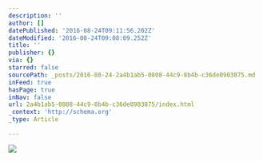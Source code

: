 ```yaml
---
description: ''
author: []
datePublished: '2016-08-24T09:11:56.202Z'
dateModified: '2016-08-24T09:08:09.252Z'
title: ''
publisher: {}
via: {}
starred: false
sourcePath: _posts/2016-08-24-2a4b1ab5-0808-44c9-8b4b-c36de0903875.md
inFeed: true
hasPage: true
inNav: false
url: 2a4b1ab5-0808-44c9-8b4b-c36de0903875/index.html
_context: 'http://schema.org'
_type: Article

---
```

![](https://the-grid-user-content.s3-us-west-2.amazonaws.com/dd33c372-8268-4475-b0ba-def38023fd20.jpg)